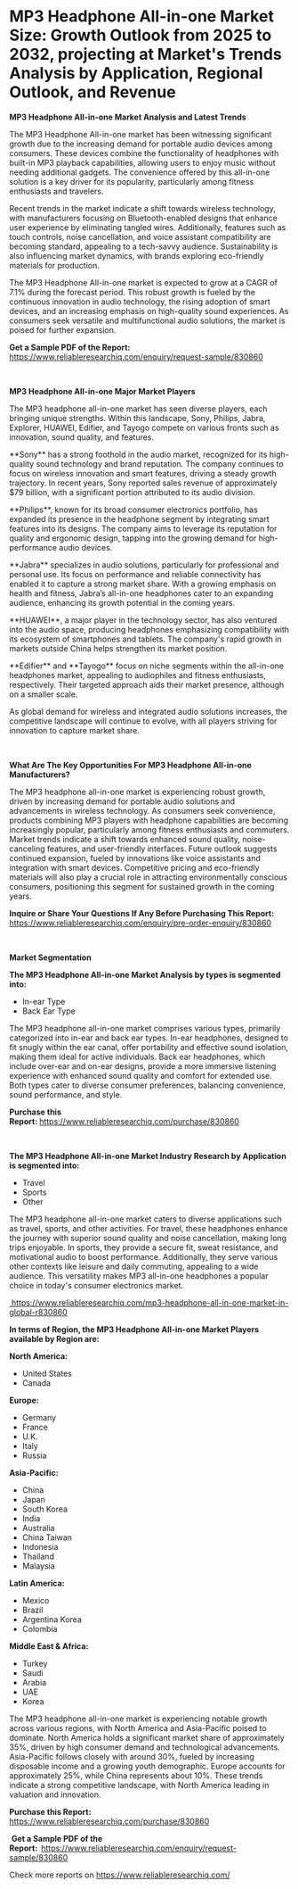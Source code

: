 <p><h1>MP3 Headphone All-in-one Market Size: Growth Outlook from 2025 to 2032, projecting at Market's Trends Analysis by Application, Regional Outlook, and Revenue</h1></p><p><strong>MP3 Headphone All-in-one Market Analysis and Latest Trends</strong></p>
<p><p>The MP3 Headphone All-in-one market has been witnessing significant growth due to the increasing demand for portable audio devices among consumers. These devices combine the functionality of headphones with built-in MP3 playback capabilities, allowing users to enjoy music without needing additional gadgets. The convenience offered by this all-in-one solution is a key driver for its popularity, particularly among fitness enthusiasts and travelers.</p><p>Recent trends in the market indicate a shift towards wireless technology, with manufacturers focusing on Bluetooth-enabled designs that enhance user experience by eliminating tangled wires. Additionally, features such as touch controls, noise cancellation, and voice assistant compatibility are becoming standard, appealing to a tech-savvy audience. Sustainability is also influencing market dynamics, with brands exploring eco-friendly materials for production.</p><p>The MP3 Headphone All-in-one market is expected to grow at a CAGR of 7.1% during the forecast period. This robust growth is fueled by the continuous innovation in audio technology, the rising adoption of smart devices, and an increasing emphasis on high-quality sound experiences. As consumers seek versatile and multifunctional audio solutions, the market is poised for further expansion.</p></p>
<p><strong>Get a Sample PDF of the Report:&nbsp;</strong> <a href="https://www.reliableresearchiq.com/enquiry/request-sample/830860?utm_campaign=3202&utm_medium=2&utm_source=Github&utm_content=ia&utm_term=25032025&utm_id=mp3-headphone-all-in-one">https://www.reliableresearchiq.com/enquiry/request-sample/830860</a></p>
<p>&nbsp;</p>
<p><strong>MP3 Headphone All-in-one Major Market Players</strong></p>
<p><p>The MP3 headphone all-in-one market has seen diverse players, each bringing unique strengths. Within this landscape, Sony, Philips, Jabra, Explorer, HUAWEI, Edifier, and Tayogo compete on various fronts such as innovation, sound quality, and features.</p><p>**Sony** has a strong foothold in the audio market, recognized for its high-quality sound technology and brand reputation. The company continues to focus on wireless innovation and smart features, driving a steady growth trajectory. In recent years, Sony reported sales revenue of approximately $79 billion, with a significant portion attributed to its audio division.</p><p>**Philips**, known for its broad consumer electronics portfolio, has expanded its presence in the headphone segment by integrating smart features into its designs. The company aims to leverage its reputation for quality and ergonomic design, tapping into the growing demand for high-performance audio devices.</p><p>**Jabra** specializes in audio solutions, particularly for professional and personal use. Its focus on performance and reliable connectivity has enabled it to capture a strong market share. With a growing emphasis on health and fitness, Jabra’s all-in-one headphones cater to an expanding audience, enhancing its growth potential in the coming years.</p><p>**HUAWEI**, a major player in the technology sector, has also ventured into the audio space, producing headphones emphasizing compatibility with its ecosystem of smartphones and tablets. The company's rapid growth in markets outside China helps strengthen its market position.</p><p>**Edifier** and **Tayogo** focus on niche segments within the all-in-one headphones market, appealing to audiophiles and fitness enthusiasts, respectively. Their targeted approach aids their market presence, although on a smaller scale.</p><p>As global demand for wireless and integrated audio solutions increases, the competitive landscape will continue to evolve, with all players striving for innovation to capture market share.</p></p>
<p>&nbsp;</p>
<p><strong>What Are The Key Opportunities For MP3 Headphone All-in-one Manufacturers?</strong></p>
<p><p>The MP3 headphone all-in-one market is experiencing robust growth, driven by increasing demand for portable audio solutions and advancements in wireless technology. As consumers seek convenience, products combining MP3 players with headphone capabilities are becoming increasingly popular, particularly among fitness enthusiasts and commuters. Market trends indicate a shift towards enhanced sound quality, noise-canceling features, and user-friendly interfaces. Future outlook suggests continued expansion, fueled by innovations like voice assistants and integration with smart devices. Competitive pricing and eco-friendly materials will also play a crucial role in attracting environmentally conscious consumers, positioning this segment for sustained growth in the coming years.</p></p>
<p><strong>Inquire or Share Your Questions If Any Before Purchasing This Report:</strong> <a href="https://www.reliableresearchiq.com/enquiry/pre-order-enquiry/830860?utm_campaign=3202&utm_medium=2&utm_source=Github&utm_content=ia&utm_term=25032025&utm_id=mp3-headphone-all-in-one">https://www.reliableresearchiq.com/enquiry/pre-order-enquiry/830860</a></p>
<p>&nbsp;</p>
<p><strong>Market Segmentation</strong></p>
<p><strong>The MP3 Headphone All-in-one Market Analysis by types is segmented into:</strong></p>
<p><ul><li>In-ear Type</li><li>Back Ear Type</li></ul></p>
<p><p>The MP3 headphone all-in-one market comprises various types, primarily categorized into in-ear and back ear types. In-ear headphones, designed to fit snugly within the ear canal, offer portability and effective sound isolation, making them ideal for active individuals. Back ear headphones, which include over-ear and on-ear designs, provide a more immersive listening experience with enhanced sound quality and comfort for extended use. Both types cater to diverse consumer preferences, balancing convenience, sound performance, and style.</p></p>
<p><strong>Purchase this Report:&nbsp;</strong><a href="https://www.reliableresearchiq.com/purchase/830860?utm_campaign=3202&utm_medium=2&utm_source=Github&utm_content=ia&utm_term=25032025&utm_id=mp3-headphone-all-in-one">https://www.reliableresearchiq.com/purchase/830860</a></p>
<p>&nbsp;</p>
<p><strong>The MP3 Headphone All-in-one Market Industry Research by Application is segmented into:</strong></p>
<p><ul><li>Travel</li><li>Sports</li><li>Other</li></ul></p>
<p><p>The MP3 headphone all-in-one market caters to diverse applications such as travel, sports, and other activities. For travel, these headphones enhance the journey with superior sound quality and noise cancellation, making long trips enjoyable. In sports, they provide a secure fit, sweat resistance, and motivational audio to boost performance. Additionally, they serve various other contexts like leisure and daily commuting, appealing to a wide audience. This versatility makes MP3 all-in-one headphones a popular choice in today's consumer electronics market.</p></p>
<p><a href="https://www.reliableresearchiq.com/mp3-headphone-all-in-one-market-in-global-r830860?utm_campaign=3202&utm_medium=2&utm_source=Github&utm_content=ia&utm_term=25032025&utm_id=mp3-headphone-all-in-one">&nbsp;https://www.reliableresearchiq.com/mp3-headphone-all-in-one-market-in-global-r830860</a></p>
<p><strong>In terms of Region, the MP3 Headphone All-in-one Market Players available by Region are:</strong></p>
<p>
    <p> <strong> North America: </strong>
        <ul>
            <li>United States</li>
            <li>Canada</li>
        </ul>
        </p> 
    <p> <strong> Europe: </strong>
        <ul>
            <li>Germany</li>
            <li>France</li>
            <li>U.K.</li>
            <li>Italy</li>
            <li>Russia</li>
        </ul>
        </p> 
    <p> <strong> Asia-Pacific: </strong>
        <ul>
            <li>China</li>
            <li>Japan</li>
            <li>South Korea</li>
            <li>India</li>
            <li>Australia</li>
            <li>China Taiwan</li>
            <li>Indonesia</li>
            <li>Thailand</li>
            <li>Malaysia</li>
        </ul>
        </p> 
    <p> <strong> Latin America: </strong>
        <ul>
            <li>Mexico</li>
            <li>Brazil</li>
            <li>Argentina Korea</li>
            <li>Colombia</li>
        </ul>
        </p> 
    <p> <strong> Middle East & Africa: </strong>
        <ul>
            <li>Turkey</li>
            <li>Saudi</li>
            <li>Arabia</li>
            <li>UAE</li>
            <li>Korea</li>
        </ul>
    </p>
    </p>
<p><p>The MP3 headphone all-in-one market is experiencing notable growth across various regions, with North America and Asia-Pacific poised to dominate. North America holds a significant market share of approximately 35%, driven by high consumer demand and technological advancements. Asia-Pacific follows closely with around 30%, fueled by increasing disposable income and a growing youth demographic. Europe accounts for approximately 25%, while China represents about 10%. These trends indicate a strong competitive landscape, with North America leading in valuation and innovation.</p></p>
<p><strong>Purchase this Report: </strong><a href="https://www.reliableresearchiq.com/purchase/830860?utm_campaign=3202&utm_medium=2&utm_source=Github&utm_content=ia&utm_term=25032025&utm_id=mp3-headphone-all-in-one">https://www.reliableresearchiq.com/purchase/830860</a></p>
<p>&nbsp;<strong>Get a Sample PDF of the Report:&nbsp;&nbsp;</strong><a href="https://www.reliableresearchiq.com/enquiry/request-sample/830860?utm_campaign=3202&utm_medium=2&utm_source=Github&utm_content=ia&utm_term=25032025&utm_id=mp3-headphone-all-in-one">https://www.reliableresearchiq.com/enquiry/request-sample/830860</a></p>
<p><strong></strong></p>
<p>Check more reports on <a href="https://www.reliableresearchiq.com/?utm_campaign=3202&utm_medium=2&utm_source=Github&utm_content=ia&utm_term=25032025&utm_id=mp3-headphone-all-in-one">https://www.reliableresearchiq.com/</a></p>